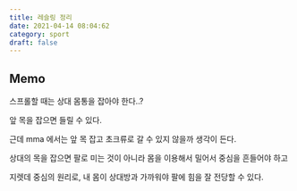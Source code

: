 ```yaml
---
title: 레슬링 정리
date: 2021-04-14 08:04:62
category: sport
draft: false
---
```


## Memo

스프롤할 때는 상대 몸통을 잡아야 한다..?

앞 목을 잡으면 들릴 수 있다.

근데 mma 에서는 앞 목 잡고 초크류로 갈 수 있지 않을까 생각이 든다.

상대의 목을 잡으면 팔로 미는 것이 아니라 몸을 이용해서 밀어서 중심을 흔들어야 하고

지렛데 중심의 원리로, 내 몸이 상대방과 가까워야 팔에 힘을 잘 전당할 수 있다.
